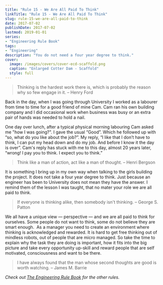```yaml
---
title: "Rule 15 - We Are All Paid To Think"
linkTitle: "Rule 15 - We Are All Paid To Think"
slug: rule-15-we-are-all-paid-to-think
date: 2017-07-02
publishDate: 2017-07-02
lastmod: 2019-01-01
series:
- "Engineering Rule Book"
tags: 
- "Engineering"
description: "You do not need a four year degree to think."
cover:
  image: /images/covers/cover-ecd-scaffold.png
  caption: "Enlarged Cotter Dam - Scaffold"
  style: full
---
```


> Thinking is the hardest work there is, which is probably the reason why so few engage in it. – Henry Ford

Back in the day, when I was going through University I worked as a labourer from time to time for a good friend of mine Cam. Cam ran his own building company and I did occasional work when business was busy or an extra pair of hands was needed to hold a nail.

One day over lunch, after a typical physical morning labouring Cam asked me "how I was going?". I gave the usual “Good”. Which he followed up with “so, what do you like about the job?”. My reply, “I like that I don’t have to think, I can put my head down and do my job. And before I know it the day is over”. Cam's reply has stuck with me to this day, almost 20 years later, “wrong! I pay you to think. I expect you to think.”

> Think like a man of action, act like a man of thought. – Henri Bergson

It is something I bring up in my own way when talking to the girls building the project. It does not take a four year degree to think. Just because an engineer has been to University does not mean they have the answer. I remind them of the lesson I was taught, that no mater your role we are all paid to think.

> If everyone is thinking alike, then somebody isn't thinking. – George S. Patton

We all have a unique view — perspective — and we are all paid to think for ourselves. Some people do not want to think, some do not believe they are smart enough.  As a manager you need to create an environment where thinking is acknowledged and rewarded. It is hard to get free thinking out of mindless robots, out of people that are micro managed. So take the time to explain why the task they are doing is important, how it fits into the big picture and take every opportunity up-skill and reward people that are self motivated, consciousness and want to be there.

> I have always found that the man whose second thoughts are good is worth watching. – James M. Barrie

*Check out [The Engineering Rule Book](/engineering-rule-book/) for the other rules.*